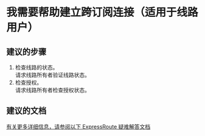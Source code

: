 <properties
    pageTitle="我需要帮助建立跨订阅连接（适用于线路用户）"
    description="我需要帮助建立跨订阅连接（适用于线路用户）"
    service="microsoft.network"
    resource="expressroutecircuits"
    authors="kasparks"
    displayOrder="6"
    selfHelpType="resource"
    supportTopicIds=""
    resourceTags=""
    productPesIds=""
    cloudEnvironments="public"
/>


# 我需要帮助建立跨订阅连接（适用于线路用户）

## **建议的步骤**
1. 检查线路的状态。<br>
请求线路所有者验证线路状态。
2. 检查授权。<br>
请求线路所有者检查授权状态。

## **建议的文档**
[有关更多详细信息，请参阅以下 ExpressRoute 疑难解答文档](https://azure.microsoft.com/documentation/services/expressroute/)



<!--HONumber=Jun16_HO3-->


